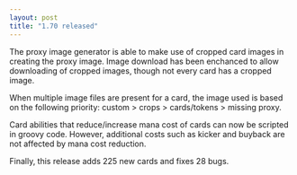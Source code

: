 ```yaml
---
layout: post
title: "1.70 released"
---
```


The proxy image generator is able to make use of cropped card images in
creating the proxy image. Image download has been enchanced to allow
downloading of cropped images, though not every card has a cropped image.

When multiple image files are present for a card, the image used is based on
the following priority: custom > crops > cards/tokens > missing proxy.

Card abilities that reduce/increase mana cost of cards can now be scripted in
groovy code. However, additional costs such as kicker and buyback are not
affected by mana cost reduction.

Finally, this release adds 225 new cards and fixes 28 bugs.
